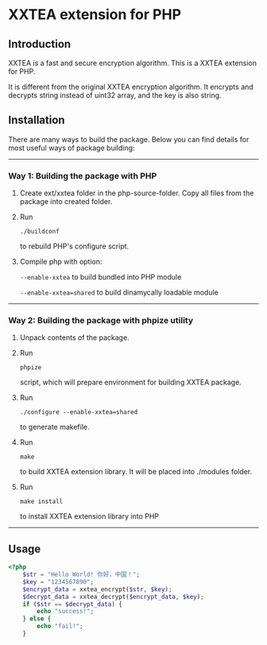 # XXTEA extension for PHP

## Introduction

XXTEA is a fast and secure encryption algorithm. This is a XXTEA extension for PHP.

It is different from the original XXTEA encryption algorithm. It encrypts and decrypts string instead of uint32 array, and the key is also string.

## Installation

There are many ways to build the package. Below you can find details for most
useful ways of package building:

-----------------------------------------------------------------------------
### Way 1: Building the package with PHP

1.  Create ext/xxtea folder in the php-source-folder. Copy all files
    from the package into created folder.

2.  Run

        ./buildconf

    to rebuild PHP's configure script.

3.  Compile php with option:

    `--enable-xxtea` to build bundled into PHP module

    `--enable-xxtea=shared` to build dinamycally loadable module

-----------------------------------------------------------------------------
### Way 2: Building the package with phpize utility

1.  Unpack contents of the package.

2.  Run

        phpize

    script, which will prepare environment for building XXTEA package.

3.  Run

        ./configure --enable-xxtea=shared

    to generate makefile.

4.  Run

        make

    to build XXTEA extension library. It will be placed into
    ./modules folder.

5.  Run

        make install

    to install XXTEA extension library into PHP

-----------------------------------------------------------------------------
## Usage

```php
<?php
    $str = "Hello World! 你好，中国！";
    $key = "1234567890";
    $encrypt_data = xxtea_encrypt($str, $key);
    $decrypt_data = xxtea_decrypt($encrypt_data, $key);
    if ($str == $decrypt_data) {
        echo "success!";
    } else {
        echo "fail!";
    }
```
